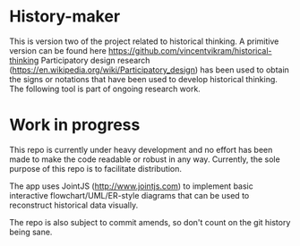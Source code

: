 # History-maker
This is version two of the project related to historical thinking.
A primitive version can be found here
https://github.com/vincentvikram/historical-thinking
Participatory design research
(https://en.wikipedia.org/wiki/Participatory_design) has been used
to obtain the signs or notations that have been used to
develop historical thinking. The following tool is part of ongoing
research work.

# Work in progress
This repo is currently under heavy development and no effort has been made to
make the code readable or robust in any way. Currently, the sole purpose of
this repo is to facilitate distribution.

The app uses JointJS (http://www.jointjs.com) to implement basic interactive
flowchart/UML/ER-style diagrams that can be used to reconstruct historical data
visually.

The repo is also subject to commit amends, so don't count on the git history
being sane.
